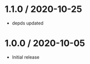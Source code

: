 1.1.0 / 2020-10-25
==================

 * depds updated 

1.0.0 / 2020-10-05
==================

 * Initial release
